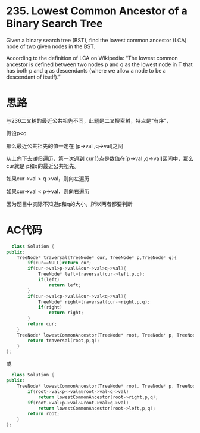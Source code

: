 # 235. Lowest Common Ancestor of a Binary Search Tree
Given a binary search tree (BST), find the lowest common ancestor (LCA) node of two given nodes in the BST.

According to the definition of LCA on Wikipedia: “The lowest common ancestor is defined between two nodes p and q as the lowest node in T that has both p and q as descendants (where we allow a node to be a descendant of itself).”

# 思路
与236二叉树的最近公共祖先不同，此题是二叉搜索树，特点是“有序”，

假设p<q

那么最近公共祖先的值一定在 [p->val ,q->val]之间

从上向下去递归遍历，第一次遇到 cur节点是数值在[p->val ,q->val]区间中，那么cur就是 p和q的最近公共祖先。

如果cur->val > q->val，则向左遍历

如果cur->val < p->val，则向右遍历

因为题目中实际不知道p和q的大小，所以两者都要判断

# AC代码
```c++
  class Solution {
public:
    TreeNode* traversal(TreeNode* cur, TreeNode* p,TreeNode* q){
        if(cur==NULL)return cur;
        if(cur->val>p->val&&cur->val>q->val){
            TreeNode* left=traversal(cur->left,p,q);
            if(left)
                return left;
        }
        if(cur->val<p->val&&cur->val<q->val){
            TreeNode* right=traversal(cur->right,p,q);
            if(right)
                return right;
        }
        return cur;
    }
    TreeNode* lowestCommonAncestor(TreeNode* root, TreeNode* p, TreeNode* q) {
        return traversal(root,p,q);
    }
};
```
或
```c++
  class Solution {
public:
    TreeNode* lowestCommonAncestor(TreeNode* root, TreeNode* p, TreeNode* q) {
        if(root->val<p->val&&root->val<q->val)
            return lowestCommonAncestor(root->right,p,q);
        if(root->val>p->val&&root->val>q->val)
            return lowestCommonAncestor(root->left,p,q);
        return root;
    }
};
```
